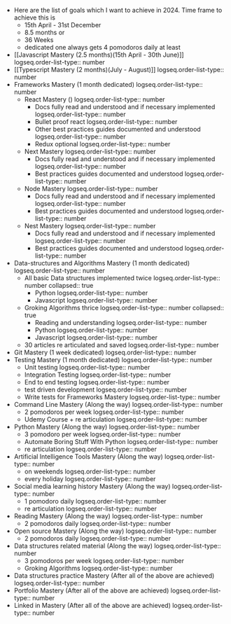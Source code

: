 - Here are the list of goals which I want to achieve in 2024. Time frame to achieve this is
	- 15th April - 31st December
	- 8.5 months or
	- 36 Weeks
	- dedicated one always gets 4 pomodoros daily at least
- [[Javascript Mastery (2.5 months)(15th April - 30th June)]]
  logseq.order-list-type:: number
- [[Typescript Mastery (2 months)(July - August)]]
  logseq.order-list-type:: number
- Frameworks Mastery (1 month dedicated)
  logseq.order-list-type:: number
	- React Mastery ()
	  logseq.order-list-type:: number
		- Docs fully read and understood and if necessary implemented
		  logseq.order-list-type:: number
		- Bullet proof react
		  logseq.order-list-type:: number
		- Other best practices guides documented and understood
		  logseq.order-list-type:: number
		- Redux optional
		  logseq.order-list-type:: number
	- Next Mastery
	  logseq.order-list-type:: number
		- Docs fully read and understood and if necessary implemented
		  logseq.order-list-type:: number
		- Best practices guides documented and understood
		  logseq.order-list-type:: number
	- Node Mastery
	  logseq.order-list-type:: number
		- Docs fully read and understood and if necessary implemented
		  logseq.order-list-type:: number
		- Best practices guides documented and understood
		  logseq.order-list-type:: number
	- Nest Mastery
	  logseq.order-list-type:: number
		- Docs fully read and understood and if necessary implemented
		  logseq.order-list-type:: number
		- Best practices guides documented and understood
		  logseq.order-list-type:: number
- Data-structures and Algorithms Mastery (1 month dedicated)
  logseq.order-list-type:: number
	- All basic Data structures implemented twice
	  logseq.order-list-type:: number
	  collapsed:: true
		- Python
		  logseq.order-list-type:: number
		- Javascript
		  logseq.order-list-type:: number
	- Groking Algorithms thrice
	  logseq.order-list-type:: number
	  collapsed:: true
		- Reading and understanding
		  logseq.order-list-type:: number
		- Python
		  logseq.order-list-type:: number
		- Javascript
		  logseq.order-list-type:: number
	- 30 articles re articulated and saved
	  logseq.order-list-type:: number
- Git Mastery (1 week dedicated)
  logseq.order-list-type:: number
- Testing Mastery (1 month dedicated)
  logseq.order-list-type:: number
	- Unit testing
	  logseq.order-list-type:: number
	- Integration Testing
	  logseq.order-list-type:: number
	- End to end testing
	  logseq.order-list-type:: number
	- test driven development
	  logseq.order-list-type:: number
	- Write tests for Frameworks Mastery
	  logseq.order-list-type:: number
- Command Line Mastery (Along the way)
  logseq.order-list-type:: number
	- 2 pomodoros per week
	  logseq.order-list-type:: number
	- Udemy Course + re articulation
	  logseq.order-list-type:: number
- Python Mastery (Along the way)
  logseq.order-list-type:: number
	- 3 pomodoro per week
	  logseq.order-list-type:: number
	- Automate Boring Stuff With Python
	  logseq.order-list-type:: number
	- re articulation
	  logseq.order-list-type:: number
- Artificial Intelligence Tools Mastery (Along the way)
  logseq.order-list-type:: number
	- on weekends
	  logseq.order-list-type:: number
	- every holiday
	  logseq.order-list-type:: number
- Social media learning history Mastery (Along the way)
  logseq.order-list-type:: number
	- 1 pomodoro daily
	  logseq.order-list-type:: number
	- re articulation
	  logseq.order-list-type:: number
- Reading Mastery (Along the way)
  logseq.order-list-type:: number
	- 2 pomodoros daily
	  logseq.order-list-type:: number
- Open source Mastery  (Along the way)
  logseq.order-list-type:: number
	- 2 pomodoros daily
	  logseq.order-list-type:: number
- Data structures related material (Along the way)
  logseq.order-list-type:: number
	- 3 pomodoros per week
	  logseq.order-list-type:: number
	- Groking Algorithms
	  logseq.order-list-type:: number
- Data structures practice Mastery (After all of the above are achieved)
  logseq.order-list-type:: number
- Portfolio Mastery (After all of the above are achieved)
  logseq.order-list-type:: number
- Linked in Mastery (After all of the above are achieved)
  logseq.order-list-type:: number